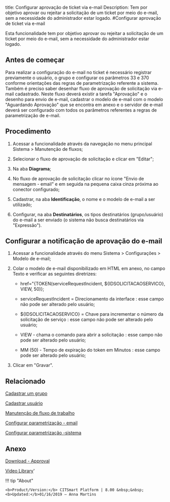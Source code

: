 title: Configurar aprovação de ticket via e-mail
Description: Tem por objetivo aprovar ou rejeitar a solicitação de um ticket por meio do e-mail, sem a necessidade do administrador estar logado.
#Configurar aprovação de ticket via e-mail

Esta funcionalidade tem por objetivo aprovar ou rejeitar a solicitação de um
ticket por meio do e-mail, sem a necessidade do administrador estar logado.

Antes de começar
--------------------

Para realizar a configuração do e-mail no ticket é necessário registrar
previamente o usuário, o grupo e configurar os parâmetros 33 e 370 conforme
orientações das regras de parametrização referente a sistema. Também é preciso
saber desenhar fluxo de aprovação de solicitação via e-mail cadastrado. Neste
fluxo deverá existir a tarefa "Aprovação" e o desenho para envio de e-mail,
cadastrar o modelo de e-mail com o modelo "Aguardando Aprovação" que se encontra
em anexo e o servidor de e-mail deverá ser configurado com todos os parâmetros
referentes a regras de parametrização de e-mail.

Procedimento
----------------

1.  Acessar a funcionalidade através da navegação no menu principal Sistema \>
    Manutenção de fluxos;

2.  Selecionar o fluxo de aprovação de solicitação e clicar em "Editar";

3.  Na aba **Diagrama**;

4.  No fluxo de aprovação de solicitação clicar no ícone "Envio de mensagem - email" e em seguida na pequena caixa cinza próxima ao conector configurado;

5.  Cadastrar, na aba **Identificação**, o nome e o modelo de e-mail a ser
    utilizado;

6.  Configurar, na aba **Destinatários**, os tipos destinatários (grupo/usuário)
    do e-mail a ser enviado (o sistema não busca destinatários via "Expressão").

## Configurar a notificação de aprovação do e-mail

1.  Acessar a funcionalidade através do menu Sistema \> Configurações \>
    Modelo de e-mail;

2.  Colar o modelo de e-mail disponibilizado em HTML em anexo, no campo Texto e
    verificar as seguintes diretrizes:

    -   href="{TOKEN(serviceRequestIncident, \${IDSOLICITACAOSERVICO}, VIEW, 50)};

    -   serviceRequestIncident = Direcionamento da interface : esse campo não pode
        ser alterado pelo usuário;

    -   \${IDSOLICITACAOSERVICO} = Chave para incrementar o número da solicitação de
        serviço : esse campo não pode ser alterado pelo usuário;

    -   VIEW - chama o comando para abrir a solicitação : esse campo não pode ser
        alterado pelo usuário;

    -   MM (50) - Tempo de expiração do token em Minutos : esse campo pode ser
        alterado pelo usuário;

1.  Clicar em "Gravar".


Relacionado
-------

[Cadastrar um grupo](/pt-br/citsmart-platform-8/initial-settings/access-settings/user/register-groups.html)

[Cadastrar usuário](/pt-br/citsmart-platform-8/initial-settings/access-settings/user/users.html)

[Manutenção de fluxo de trabalho](/pt-br/citsmart-platform-8/workflow/use/workflow-maintenance.html)

[Configurar parametrização - email](/pt-br/citsmart-platform-8/platform-administration/parameters-list/configure-parametrization-email.html)

[Configurar parametrização -sistema](/pt-br/citsmart-platform-8/platform-administration/parameters-list/configure-parametrization-system.html)

Anexo
----------
[Download - Approval][1]


<i class='fa fa-youtube-play  fa-2x' style='color:#97ce17;vertical-align: middle;'> </i> [Video Library](https://www.youtube.com/playlist?list=PLB5qK2uzf2RN9wA1DbVHEot2QD2gW8_jq)'

!!! tip "About"

    <b>Product/Version:</b> CITSmart Platform | 8.00 &nbsp;&nbsp;
    <b>Updated:</b>01/16/2019 – Anna Martins


[1]:/pt-br/citsmart-platform-8/processes/tickets/images/approval.docx
